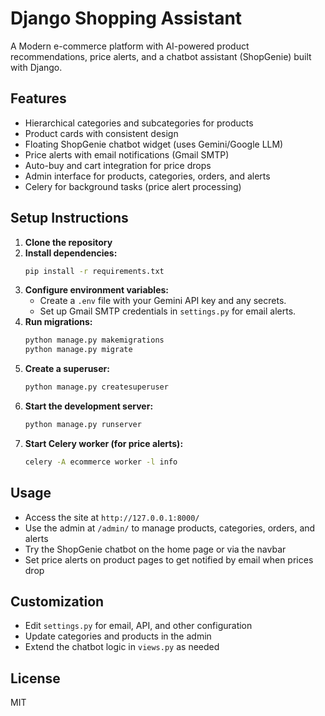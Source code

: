 # Django Shopping Assistant

A    Modern e-commerce platform with AI-powered product recommendations, price alerts, and a chatbot assistant (ShopGenie) built with Django.

## Features
- Hierarchical categories and subcategories for products
- Product cards with consistent design
- Floating ShopGenie chatbot widget (uses Gemini/Google LLM)
- Price alerts with email notifications (Gmail SMTP)
- Auto-buy and cart integration for price drops
- Admin interface for products, categories, orders, and alerts
- Celery for background tasks (price alert processing)

## Setup Instructions

1. **Clone the repository**
2. **Install dependencies:**
   ```sh
   pip install -r requirements.txt
   ```
3. **Configure environment variables:**
   - Create a `.env` file with your Gemini API key and any secrets.
   - Set up Gmail SMTP credentials in `settings.py` for email alerts.
4. **Run migrations:**
   ```sh
   python manage.py makemigrations
   python manage.py migrate
   ```
5. **Create a superuser:**
   ```sh
   python manage.py createsuperuser
   ```
6. **Start the development server:**
   ```sh
   python manage.py runserver
   ```
7. **Start Celery worker (for price alerts):**
   ```sh
   celery -A ecommerce worker -l info
   ```

## Usage
- Access the site at `http://127.0.0.1:8000/`
- Use the admin at `/admin/` to manage products, categories, orders, and alerts
- Try the ShopGenie chatbot on the home page or via the navbar
- Set price alerts on product pages to get notified by email when prices drop

## Customization
- Edit `settings.py` for email, API, and other configuration
- Update categories and products in the admin
- Extend the chatbot logic in `views.py` as needed

## License
MIT 
